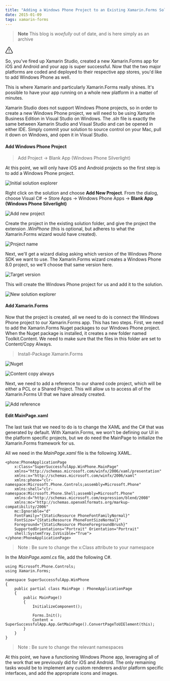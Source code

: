```yaml
---
title: "Adding a Windows Phone Project to an Existing Xamarin.Forms Solution"
date: 2015-01-09
tags: xamarin-forms
---
```

> **Note**
> This blog is _woefully_ out of date, and is here simply as an archive

<svg xmlns="http://www.w3.org/2000/svg" viewBox="0 0 24 24" width="24" height="24"><path d="M13 17.5a1 1 0 11-2 0 1 1 0 012 0zm-.25-8.25a.75.75 0 00-1.5 0v4.5a.75.75 0 001.5 0v-4.5z"></path><path fill-rule="evenodd" d="M9.836 3.244c.963-1.665 3.365-1.665 4.328 0l8.967 15.504c.963 1.667-.24 3.752-2.165 3.752H3.034c-1.926 0-3.128-2.085-2.165-3.752L9.836 3.244zm3.03.751a1 1 0 00-1.732 0L2.168 19.499A1 1 0 003.034 21h17.932a1 1 0 00.866-1.5L12.866 3.994z"></path></svg>

So, you've fired up Xamarin Studio, created a new Xamarin.Forms app for iOS and Android and your app is super successful. Now that the two major platforms are coded and deployed to their respective app stores, you'd like to add Windows Phone as well.  

This is where Xamarin and particularly Xamarin.Forms really shines. It's possible to have your app running on a whole new platform in a matter of minutes.

Xamarin Studio does not support Windows Phone projects, so in order to create a new Windows Phone project, we will need to be using Xamarin Business Edition in Visual Studio on Windows.  The *.sln* file is exactly the same between Xamarin Studio and Visual Studio and can be opened in either IDE. Simply commit your solution to source control on your Mac, pull it down on Windows, and open it in Visual Studio.

#### Add Windows Phone Project

> Add Project -> Blank App (Windows Phone Silverlight)

At this point, we will only have iOS and Android projects so the first step is to add a Windows Phone project. 

![Initial solution explorer](/blog/docs/assets/InitialSolutionExplorer.PNG)

Right click on the solution and choose **Add New Project**. From the dialog, choose Visual C# -> Store Apps -> Windows Phone Apps -> **Blank App (Windows Phone Silverlight)**

![Add new project](/blog/docs/assets/AddNewProject.PNG)

Create the project in the existing solution folder, and give the project the extension *.WinPhone* (this is optional, but adheres to what the Xamarin.Forms wizard would have created).

![Project name](/blog/docs/assets/ProjectName.PNG)

Next, we'll get a wizard dialog asking which version of the Windows Phone SDK we want to use. The Xamarin.Forms wizard creates a Windows Phone 8.0 project, so we'll choose that same version here.

![Target version](/blog/docs/assets/TargetVersion.PNG)

This will create the Windows Phone project for us and add it to the solution.

![New solution explorer](/blog/docs/assets/NewSolutionExplorer.PNG)

#### Add Xamarin.Forms

Now that the project is created, all we need to do is connect the Windows Phone project to our Xamarin.Forms app. This has two steps. First, we need to add the Xamarin.Forms Nuget packages to our Windows Phone project.  When the Nuget package is installed, it creates a new folder named Toolkit.Content. We need to make sure that the files in this folder are set to Content/Copy Always.

> Install-Package Xamarin.Forms

![Nuget](/blog/docs/assets/Nuget.PNG)

![Content copy always](/blog/docs/assets/ContentCopyAlways.PNG)

Next, we need to add a reference to our shared code project, which will be either a PCL or a Shared Project. This will allow us to access all of the Xamarin.Forms UI that we have already created.

![Add reference](/blog/docs/assets/AddReference.PNG)

#### Edit MainPage.xaml

The last task that we need to do is to change the XAML and the C# that was generated by default.  With Xamarin.Forms, we won't be defining our UI in the platform specific projects, but we do need the MainPage to initialize the Xamarin.Forms framework for us.

All we need in the *MainPage.xaml* file is the following XAML.

```language-markup
<phone:PhoneApplicationPage
    x:Class="SuperSuccessfulApp.WinPhone.MainPage"
    xmlns="http://schemas.microsoft.com/winfx/2006/xaml/presentation"
    xmlns:x="http://schemas.microsoft.com/winfx/2006/xaml"
    xmlns:phone="clr-namespace:Microsoft.Phone.Controls;assembly=Microsoft.Phone"
    xmlns:shell="clr-namespace:Microsoft.Phone.Shell;assembly=Microsoft.Phone"
    xmlns:d="http://schemas.microsoft.com/expression/blend/2008"
    xmlns:mc="http://schemas.openxmlformats.org/markup-compatibility/2006"
    mc:Ignorable="d"
    FontFamily="{StaticResource PhoneFontFamilyNormal}"
    FontSize="{StaticResource PhoneFontSizeNormal}"
    Foreground="{StaticResource PhoneForegroundBrush}"
    SupportedOrientations="Portrait" Orientation="Portrait"
    shell:SystemTray.IsVisible="True">
</phone:PhoneApplicationPage>
```

> Note : Be sure to change the x:Class attribute to your namespace

In the *MainPage.xaml.cs* file, add the following C#.

```language-csharp
using Microsoft.Phone.Controls;
using Xamarin.Forms;

namespace SuperSuccessfulApp.WinPhone
{
    public partial class MainPage : PhoneApplicationPage
    {
        public MainPage()
        {
            InitializeComponent();

            Forms.Init();
            Content = SuperSuccessfulApp.App.GetMainPage().ConvertPageToUIElement(this);
        }
    }
}
```

> Note : Be sure to change the relevant namespaces

At this point, we have a functioning Windows Phone app, leveraging all of the work that we previously did for iOS and Android. The only remaining tasks would be to implement any custom renderers and/or platform specific interfaces, and add the appropriate icons and images.

